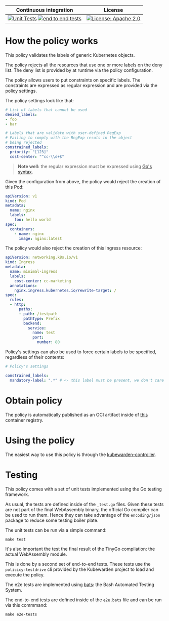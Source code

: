  Continuous integration | License
 -----------------------|--------
[![Unit Tests](https://github.com/kubewarden/safe-labels-policy/actions/workflows/unit-tests.yml/badge.svg)](https://github.com/kubewarden/safe-labels-policy/actions/workflows/unit-tests.yml) [![end to end tests](https://github.com/kubewarden/safe-labels-policy/actions/workflows/e2e-tests.yml/badge.svg)](https://github.com/kubewarden/safe-labels-policy/actions/workflows/e2e-tests.yml) | [![License: Apache 2.0](https://img.shields.io/badge/License-Apache2.0-brightgreen.svg)](https://opensource.org/licenses/Apache-2.0)

# How the policy works

This policy validates the labels of generic Kubernetes objects.

The policy rejects all the resources that use one or more labels on the
deny list. The deny list is provided by at runtime via the policy configuration.

The policy allows users to put constraints on specific labels. The constraints
are expressed as regular expression and are provided via the policy settings.

The policy settings look like that:

```yaml
# List of labels that cannot be used
denied_labels:
- foo
- bar

# Labels that are validate with user-defined RegExp
# Failing to comply with the RegExp resuls in the object
# being rejected
constrained_labels:
  priority: "[123]"
  cost-center: "^cc-\\d+$"
```

> **Note well:** the regular expression must be expressed
> using [Go's syntax](https://golang.org/pkg/regexp/syntax/).

Given the configuration from above, the policy would reject the creation
of this Pod:

```yaml
apiVersion: v1
kind: Pod
metadata:
  name: nginx
  labels:
    foo: hello world
spec:
  containers:
    - name: nginx
      image: nginx:latest
```

The policy would also reject the creation of this Ingress resource:

```yaml
apiVersion: networking.k8s.io/v1
kind: Ingress
metadata:
  name: minimal-ingress
  labels:
    cost-center: cc-marketing
  annotations:
    nginx.ingress.kubernetes.io/rewrite-target: /
spec:
  rules:
  - http:
      paths:
      - path: /testpath
        pathType: Prefix
        backend:
          service:
            name: test
            port:
              number: 80
```

Policy's settings can also be used to force certain labels to be specified,
regardless of their contents:

```yaml
# Policy's settings

constrained_labels:
  mandatory-label: ".*" # <- this label must be present, we don't care about its value
```

# Obtain policy

The policy is automatically published as an OCI artifact inside of
[this](https://github.com/orgs/kubewarden/packages/container/package/policies%2Fsafe-labels)
container registry.

# Using the policy

The easiest way to use this policy is through the [kubewarden-controller](https://github.com/kubewarden/kubewarden-controller).

# Testing

This policy comes with a set of unit tests implemented using the Go testing
framework.

As usual, the tests are defined inside of the `_test.go` files. Given these
tests are not part of the final WebAssembly binary, the official Go compiler
can be used to run them. Hence they can take advantage of the `encoding/json`
package to reduce some testing boiler plate.

The unit tests can be run via a simple command:

```shell
make test
```

It's also important the test the final result of the TinyGo compilation:
the actual WebAssembly module.

This is done by a second set of end-to-end tests. These tests use the
`policicy-testdrive` cli provided by the Kubewarden project to load and execute
the policy.

The e2e tests are implemented using [bats](https://github.com/sstephenson/bats):
the Bash Automated Testing System.

The end-to-end tests are defined inside of the `e2e.bats` file and can
be run via this commmand:

```shell
make e2e-tests
```
